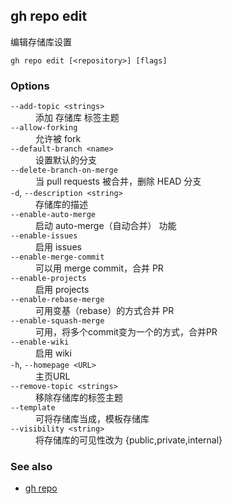 ## gh repo edit

编辑存储库设置

```
gh repo edit [<repository>] [flags]
```

### Options

<dl class="flags">
	<dt><code>--add-topic &lt;strings&gt;</code></dt>
	<dd>添加 存储库 标签主题</dd>

<dt><code>--allow-forking</code></dt>
<dd>允许被 fork</dd>

<dt><code>--default-branch &lt;name&gt;</code></dt>
<dd>设置默认的分支</dd>

<dt><code>--delete-branch-on-merge</code></dt>
<dd>当 pull requests 被合并，删除 HEAD 分支</dd>

<dt><code>-d</code>, <code>--description &lt;string&gt;</code></dt>
<dd>存储库的描述</dd>

<dt><code>--enable-auto-merge</code></dt>
<dd>启动 auto-merge（自动合并） 功能</dd>

<dt><code>--enable-issues</code></dt>
<dd>启用 issues</dd>

<dt><code>--enable-merge-commit</code></dt>
<dd>可以用 merge commit，合并 PR</dd>

<dt><code>--enable-projects</code></dt>
<dd>启用 projects</dd>

<dt><code>--enable-rebase-merge</code></dt>
<dd>可用变基（rebase）的方式合并 PR</dd>

<dt><code>--enable-squash-merge</code></dt>
<dd>可用，将多个commit变为一个的方式，合并PR</dd>

<dt><code>--enable-wiki</code></dt>
<dd>启用 wiki</dd>

<dt><code>-h</code>, <code>--homepage &lt;URL&gt;</code></dt>
<dd>主页URL</dd>

<dt><code>--remove-topic &lt;strings&gt;</code></dt>
<dd>移除存储库的标签主题</dd>

<dt><code>--template</code></dt>
<dd>可将存储库当成，模板存储库</dd>

<dt><code>--visibility &lt;string&gt;</code></dt>
<dd>将存储库的可见性改为 {public,private,internal}</dd>

</dl>

### See also

- [gh repo](./gh_repo.zh.md)

